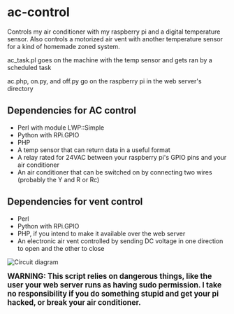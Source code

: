 # ac-control
Controls my air conditioner with my raspberry pi and a digital temperature sensor.  Also controls a motorized air vent with another temperature sensor for a kind of homemade zoned system.

ac_task.pl goes on the machine with the temp sensor and gets ran by a scheduled task

ac.php, on.py, and off.py go on the raspberry pi in the web server's directory

## Dependencies for AC control
* Perl with module LWP::Simple
* Python with RPi.GPIO
* PHP
* A temp sensor that can return data in a useful format
* A relay rated for 24VAC between your raspberry pi's GPIO pins and your air conditioner
* An air conditioner that can be switched on by connecting two wires (probably the Y and R or Rc)

## Dependencies for vent control
* Perl
* Python with RPi.GPIO
* PHP, if you intend to make it available over the web server
* An electronic air vent controlled by sending DC voltage in one direction to open and the other to close

![Circuit diagram](https://raw.githubusercontent.com/YandereSkylar/ac-control/master/circuit.png)

**<big>WARNING: This script relies on dangerous things, like the user your web server runs as having sudo permission.  I take no responsibility if you do something stupid and get your pi hacked, or break your air conditioner.</big>**
